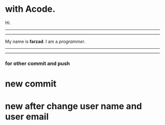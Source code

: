 # with Acode.

Hi.
***
***
My name is **farzad**.
I am a *programmer*.
***
***
### for other commit and push

# new commit
# new after change user name and user email